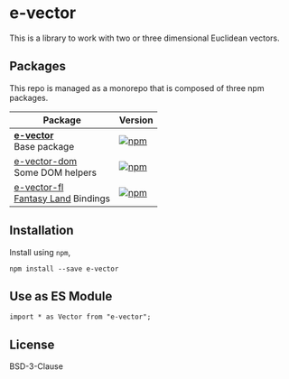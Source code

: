 # e-vector

This is a library to work with two or three dimensional Euclidean vectors.

## Packages

This repo is managed as a monorepo that is composed of three npm packages.

Package                                 | Version
----------------------------------------|---------
 **[e-vector](/packages/e-vector)** <br />Base package | [![npm](https://img.shields.io/npm/v/e-vector.svg)](https://www.npmjs.com/package/e-vector) |
| [e-vector-dom](/packages/e-vector-dom) <br/> Some DOM helpers | [![npm](https://img.shields.io/npm/v/e-vector-dom.svg)](https://www.npmjs.com/package/e-vector-dom) |
| [e-vector-fl](/packages/e-vector-fl) <br/> [Fantasy Land](https://github.com/fantasyland/fantasy-land) Bindings | [![npm](https://img.shields.io/npm/v/e-vector-fl.svg)](https://www.npmjs.com/package/e-vector-fl) |

## Installation

Install using `npm`,

    npm install --save e-vector

## Use as ES Module

    import * as Vector from "e-vector";

## License

BSD-3-Clause
